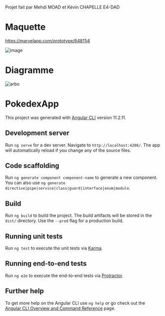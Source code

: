 Projet fait par Mehdi MOAD et Kévin CHAPELLE E4-DAD

# Maquette
https://marvelapp.com/prototype/64811j4

![image](https://user-images.githubusercontent.com/40793654/117727638-97aa9500-b1e8-11eb-8519-2fc1d59767a4.png)

# Diagramme
![arbo](https://user-images.githubusercontent.com/40793654/117724629-50baa080-b1e4-11eb-9711-83bad45760dd.jpg)

# PokedexApp

This project was generated with [Angular CLI](https://github.com/angular/angular-cli) version 11.2.11.

## Development server

Run `ng serve` for a dev server. Navigate to `http://localhost:4200/`. The app will automatically reload if you change any of the source files.

## Code scaffolding

Run `ng generate component component-name` to generate a new component. You can also use `ng generate directive|pipe|service|class|guard|interface|enum|module`.

## Build

Run `ng build` to build the project. The build artifacts will be stored in the `dist/` directory. Use the `--prod` flag for a production build.

## Running unit tests

Run `ng test` to execute the unit tests via [Karma](https://karma-runner.github.io).

## Running end-to-end tests

Run `ng e2e` to execute the end-to-end tests via [Protractor](http://www.protractortest.org/).

## Further help

To get more help on the Angular CLI use `ng help` or go check out the [Angular CLI Overview and Command Reference](https://angular.io/cli) page.
